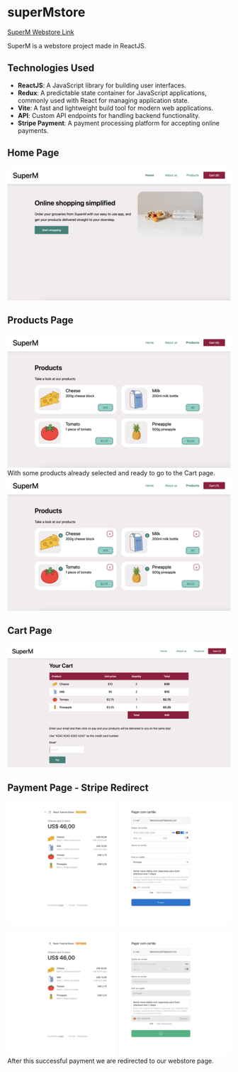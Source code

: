 # superMstore 
[SuperM Webstore Link](https://superm-onlinestore.netlify.app)

SuperM is a webstore project made in ReactJS.

## Technologies Used

- **ReactJS**: A JavaScript library for building user interfaces.
- **Redux**: A predictable state container for JavaScript applications, commonly used with React for managing application state.
- **Vite**: A fast and lightweight build tool for modern web applications.
- **API**: Custom API endpoints for handling backend functionality.
- **Stripe Payment**: A payment processing platform for accepting online payments.

## Home Page
![Home Page](superm-vite-react18-usefetch/screenshots/superMhome.png)

## Products Page
![Home Page](superm-vite-react18-usefetch/screenshots/superMproducts.png)
With some products already selected and ready to go to the Cart page.
![Home Page](superm-vite-react18-usefetch/screenshots/superMproducts2.png)

## Cart Page
![Home Page](superm-vite-react18-usefetch/screenshots/superMcart.png)

## Payment Page - Stripe Redirect
![Home Page](superm-vite-react18-usefetch/screenshots/superMpayment.png)

![Home Page](superm-vite-react18-usefetch/screenshots/superMpayment2.png)
After this successful payment we are redirected to our webstore page.

